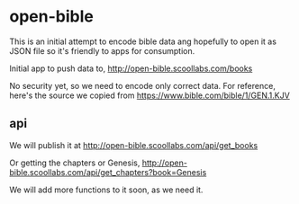 # open-bible

This is an initial attempt to encode bible data ang hopefully to open it as JSON file so it's friendly to apps for consumption.

Initial app to push data to, http://open-bible.scoollabs.com/books

No security yet, so we need to encode only correct data. For reference, here's the source we copied from https://www.bible.com/bible/1/GEN.1.KJV

## api

We will publish it at http://open-bible.scoollabs.com/api/get_books

Or getting the chapters or Genesis, http://open-bible.scoollabs.com/api/get_chapters?book=Genesis

We will add more functions to it soon, as we need it.
